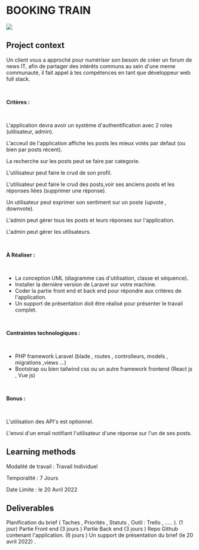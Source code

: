 # BOOKING TRAIN

<div style="display=flex;flex-diretion:row;justify-content: center; align-items: center" ><img src="https://simplonline.co/_next/image?url=https%3A%2F%2Fsimplonline-v3-prod.s3.eu-west-3.amazonaws.com%2Fmedia%2Fimage%2Fjpg%2Fef774c0a-9057-4216-a6ce-fca38e3a402c.jpg&w=1280&q=75"></img></div>

<div class="sc-7lcum6-0 edCusw"><h2 class="ekeyz-0 dPTSJD">Project context</h2><div><div><p class="ekeyz-0 jasXoh">Un client vous a approché pour numériser son besoin de créer un forum de news IT, afin de partager des intérêts communs au sein d'une meme communauté, il fait appel à tes compétences en tant que développeur web full stack.</p>
<p class="ekeyz-0 jasXoh">​</p>
<p class="ekeyz-0 jasXoh"><b>Critères :</b></p>
<p class="ekeyz-0 jasXoh">​</p>
<p class="ekeyz-0 jasXoh">L'application devra avoir un système d'authentification avec 2 roles (utilisateur, admin).</p>
<p class="ekeyz-0 jasXoh">L'acceuil de l'application affiche les posts les mieux votés par defaut (ou bien par posts récent).</p>
<p class="ekeyz-0 jasXoh">La recherche sur les posts peut se faire par categorie.</p>
<p class="ekeyz-0 jasXoh">L'utilisateur peut faire le crud de son profil.</p>
<p class="ekeyz-0 jasXoh">L'utilisateur peut faire le crud des posts,voir ses anciens posts et les réponses liées (supprimer une réponse).</p>
<p class="ekeyz-0 jasXoh">Un utilisateur peut exprimer son sentiment sur un poste (upvote , downvote).</p>
<p class="ekeyz-0 jasXoh">L'admin peut gérer tous les posts et leurs réponses sur l'application.</p>
<p class="ekeyz-0 jasXoh">L'admin peut gérer les utilisateurs.</p>
<p class="ekeyz-0 jasXoh">​</p>
<p class="ekeyz-0 jasXoh"><b>À Réaliser :</b></p>
<p class="ekeyz-0 jasXoh">​</p>
<ul class="ekeyz-0 kxmj7s-0 jWuork ccbvZr">
<li>La conception UML (diagramme cas d'utilisation, classe et séquence).</li>
<li>Installer la dernière version de Laravel sur votre machine.</li>
<li>Coder la partie front end et back end pour répondre aux critères de l'application.</li>
<li>Un support de présentation doit être réalisé pour présenter le travail complet.</li>
</ul>
<p class="ekeyz-0 jasXoh">​</p>
<p class="ekeyz-0 jasXoh"><b>Contraintes technologiques :</b></p>
<p class="ekeyz-0 jasXoh">​</p>
<ul class="ekeyz-0 kxmj7s-0 jWuork ccbvZr">
<li>PHP framework Laravel (blade , routes , controlleurs, models , migrations ,views ...)</li>
<li>Bootstrap ou bien tailwind css ou un autre framework frontend (React js , Vue js)</li>
</ul>
<p class="ekeyz-0 jasXoh">​</p>
<p class="ekeyz-0 jasXoh"><b>Bonus :</b></p>
<p class="ekeyz-0 jasXoh">​</p>
<p class="ekeyz-0 jasXoh">L'utilisation des API's est optionnel.</p>
<p class="ekeyz-0 jasXoh">L'envoi d'un email notifiant l'utilisateur d'une réponse sur l'un de ses posts.</p>
</div></div></div>

<div class="sc-7lcum6-0 edCusw"><h2 class="ekeyz-0 dPTSJD">Learning methods</h2><div><div><p class="ekeyz-0 jasXoh">Modalité de travail : Travail Individuel</p>
<p class="ekeyz-0 jasXoh">Temporalité : 7 Jours</p>
<p class="ekeyz-0 jasXoh">Date Limite : le 20 Avril 2022</p>
</div></div></div>

<div class="sc-7lcum6-0 edCusw"><h2 class="ekeyz-0 dPTSJD">Deliverables</h2><p class="ekeyz-0 jasXoh">Planification du brief ( Taches , Priorités , Statuts ,  Outil : Trello , ..... ). (1 jour)
Partie Front end (3 jours )
Partie Back end (3 jours )
Repo Github contenant l'application. (6 jours )
Un support de présentation du brief (le 20 avril 2022) .</p></div>